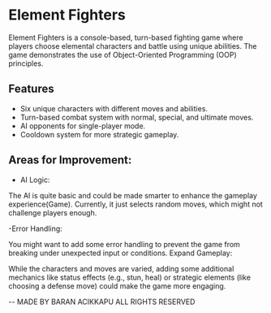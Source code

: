 # Element Fighters

Element Fighters is a console-based, turn-based fighting game where players choose elemental characters and battle using unique abilities. The game demonstrates the use of Object-Oriented Programming (OOP) principles.

## Features
- Six unique characters with different moves and abilities.
- Turn-based combat system with normal, special, and ultimate moves.
- AI opponents for single-player mode.
- Cooldown system for more strategic gameplay.

## Areas for Improvement:

- AI Logic:

The AI is quite basic and could be made smarter to enhance the gameplay experience​(Game). Currently, it just selects random moves, which might not challenge players enough. 

-Error Handling:

You might want to add some error handling to prevent the game from breaking under unexpected input or conditions.
Expand Gameplay:

While the characters and moves are varied, adding some additional mechanics like status effects (e.g., stun, heal) or strategic elements (like choosing a defense move) could make the game more engaging.

-- MADE BY BARAN ACIKKAPU ALL RIGHTS RESERVED
